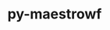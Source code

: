 ---
title: "py-maestrowf"
layout: cache
categories: [package, develop]
meta: {"versions": ["1.1.7dev0", "1.1.8"], "compilers": ["gcc@=7.5.0"], "oss": ["ubuntu18.04"], "platforms": ["linux"], "targets": ["x86_64", "x86_64_v3"], "stacks": ["radiuss", "root"], "num_specs": 101, "num_specs_by_stack": {"root": 101, "radiuss": 101}}
spec_details: [{"hash": "6h7g2zfzfdrwrhvvhyjtff7vv2aosjvt", "compiler": "gcc@=7.5.0", "versions": ["1.1.7dev0"], "os": "ubuntu18.04", "platform": "linux", "target": "x86_64", "variants": [], "stacks": ["root", "radiuss"], "size": "-", "tarball": "https://binaries.spack.io/develop/build_cache/linux-ubuntu18.04-x86_64/gcc-7.5.0/py-maestrowf-1.1.7dev0/linux-ubuntu18.04-x86_64-gcc-7.5.0-py-maestrowf-1.1.7dev0-6h7g2zfzfdrwrhvvhyjtff7vv2aosjvt.spack"}, {"hash": "capixd24ni2lcvjnve5slt2udagc2vso", "compiler": "gcc@=7.5.0", "versions": ["1.1.7dev0"], "os": "ubuntu18.04", "platform": "linux", "target": "x86_64", "variants": [], "stacks": ["root", "radiuss"], "size": "-", "tarball": "https://binaries.spack.io/develop/build_cache/linux-ubuntu18.04-x86_64/gcc-7.5.0/py-maestrowf-1.1.7dev0/linux-ubuntu18.04-x86_64-gcc-7.5.0-py-maestrowf-1.1.7dev0-capixd24ni2lcvjnve5slt2udagc2vso.spack"}, {"hash": "b54kv6xantba6n6v56i2gwiwejgsgcyq", "compiler": "gcc@=7.5.0", "versions": ["1.1.7dev0"], "os": "ubuntu18.04", "platform": "linux", "target": "x86_64", "variants": [], "stacks": ["root", "radiuss"], "size": "-", "tarball": "https://binaries.spack.io/develop/build_cache/linux-ubuntu18.04-x86_64/gcc-7.5.0/py-maestrowf-1.1.7dev0/linux-ubuntu18.04-x86_64-gcc-7.5.0-py-maestrowf-1.1.7dev0-b54kv6xantba6n6v56i2gwiwejgsgcyq.spack"}, {"hash": "acadouiipmju7ylqrgtjkc7st223h462", "compiler": "gcc@=7.5.0", "versions": ["1.1.7dev0"], "os": "ubuntu18.04", "platform": "linux", "target": "x86_64", "variants": [], "stacks": ["root", "radiuss"], "size": "-", "tarball": "https://binaries.spack.io/develop/build_cache/linux-ubuntu18.04-x86_64/gcc-7.5.0/py-maestrowf-1.1.7dev0/linux-ubuntu18.04-x86_64-gcc-7.5.0-py-maestrowf-1.1.7dev0-acadouiipmju7ylqrgtjkc7st223h462.spack"}, {"hash": "3twhrey2h4kslaudmlyndktui4k2cdpx", "compiler": "gcc@=7.5.0", "versions": ["1.1.7dev0"], "os": "ubuntu18.04", "platform": "linux", "target": "x86_64", "variants": [], "stacks": ["root", "radiuss"], "size": "-", "tarball": "https://binaries.spack.io/develop/build_cache/linux-ubuntu18.04-x86_64/gcc-7.5.0/py-maestrowf-1.1.7dev0/linux-ubuntu18.04-x86_64-gcc-7.5.0-py-maestrowf-1.1.7dev0-3twhrey2h4kslaudmlyndktui4k2cdpx.spack"}, {"hash": "47hh3pkgqagyskf43x5bn72p45rgvhu6", "compiler": "gcc@=7.5.0", "versions": ["1.1.7dev0"], "os": "ubuntu18.04", "platform": "linux", "target": "x86_64", "variants": [], "stacks": ["root", "radiuss"], "size": "-", "tarball": "https://binaries.spack.io/develop/build_cache/linux-ubuntu18.04-x86_64/gcc-7.5.0/py-maestrowf-1.1.7dev0/linux-ubuntu18.04-x86_64-gcc-7.5.0-py-maestrowf-1.1.7dev0-47hh3pkgqagyskf43x5bn72p45rgvhu6.spack"}, {"hash": "sswn2tdi7glnkpxy6qfv3wuogbrys2ub", "compiler": "gcc@=7.5.0", "versions": ["1.1.7dev0"], "os": "ubuntu18.04", "platform": "linux", "target": "x86_64", "variants": [], "stacks": ["root", "radiuss"], "size": "-", "tarball": "https://binaries.spack.io/develop/build_cache/linux-ubuntu18.04-x86_64/gcc-7.5.0/py-maestrowf-1.1.7dev0/linux-ubuntu18.04-x86_64-gcc-7.5.0-py-maestrowf-1.1.7dev0-sswn2tdi7glnkpxy6qfv3wuogbrys2ub.spack"}, {"hash": "2nasxor37c6edmbygbiit7f65bsb6zyd", "compiler": "gcc@=7.5.0", "versions": ["1.1.7dev0"], "os": "ubuntu18.04", "platform": "linux", "target": "x86_64", "variants": [], "stacks": ["root", "radiuss"], "size": "-", "tarball": "https://binaries.spack.io/develop/build_cache/linux-ubuntu18.04-x86_64/gcc-7.5.0/py-maestrowf-1.1.7dev0/linux-ubuntu18.04-x86_64-gcc-7.5.0-py-maestrowf-1.1.7dev0-2nasxor37c6edmbygbiit7f65bsb6zyd.spack"}, {"hash": "2zgvcscga62vhouri7bqjfbj5ox5cd3g", "compiler": "gcc@=7.5.0", "versions": ["1.1.8"], "os": "ubuntu18.04", "platform": "linux", "target": "x86_64", "variants": [], "stacks": ["root", "radiuss"], "size": "-", "tarball": "https://binaries.spack.io/develop/build_cache/linux-ubuntu18.04-x86_64/gcc-7.5.0/py-maestrowf-1.1.8/linux-ubuntu18.04-x86_64-gcc-7.5.0-py-maestrowf-1.1.8-2zgvcscga62vhouri7bqjfbj5ox5cd3g.spack"}, {"hash": "5dptktv553e5nyc7y4h2u2263isahjkq", "compiler": "gcc@=7.5.0", "versions": ["1.1.7dev0"], "os": "ubuntu18.04", "platform": "linux", "target": "x86_64", "variants": [], "stacks": ["root", "radiuss"], "size": "-", "tarball": "https://binaries.spack.io/develop/build_cache/linux-ubuntu18.04-x86_64/gcc-7.5.0/py-maestrowf-1.1.7dev0/linux-ubuntu18.04-x86_64-gcc-7.5.0-py-maestrowf-1.1.7dev0-5dptktv553e5nyc7y4h2u2263isahjkq.spack"}, {"hash": "bb4db3lkmfoqbxornrbdyaliovnk7qpo", "compiler": "gcc@=7.5.0", "versions": ["1.1.7dev0"], "os": "ubuntu18.04", "platform": "linux", "target": "x86_64", "variants": [], "stacks": ["root", "radiuss"], "size": "-", "tarball": "https://binaries.spack.io/develop/build_cache/linux-ubuntu18.04-x86_64/gcc-7.5.0/py-maestrowf-1.1.7dev0/linux-ubuntu18.04-x86_64-gcc-7.5.0-py-maestrowf-1.1.7dev0-bb4db3lkmfoqbxornrbdyaliovnk7qpo.spack"}, {"hash": "5wpq5a7xca4bmcgyzi4inma4ifr5q6do", "compiler": "gcc@=7.5.0", "versions": ["1.1.7dev0"], "os": "ubuntu18.04", "platform": "linux", "target": "x86_64", "variants": [], "stacks": ["root", "radiuss"], "size": "-", "tarball": "https://binaries.spack.io/develop/build_cache/linux-ubuntu18.04-x86_64/gcc-7.5.0/py-maestrowf-1.1.7dev0/linux-ubuntu18.04-x86_64-gcc-7.5.0-py-maestrowf-1.1.7dev0-5wpq5a7xca4bmcgyzi4inma4ifr5q6do.spack"}, {"hash": "36kmv4z5hxsffrk4uzkssqdb6clzkiin", "compiler": "gcc@=7.5.0", "versions": ["1.1.7dev0"], "os": "ubuntu18.04", "platform": "linux", "target": "x86_64", "variants": [], "stacks": ["root", "radiuss"], "size": "-", "tarball": "https://binaries.spack.io/develop/build_cache/linux-ubuntu18.04-x86_64/gcc-7.5.0/py-maestrowf-1.1.7dev0/linux-ubuntu18.04-x86_64-gcc-7.5.0-py-maestrowf-1.1.7dev0-36kmv4z5hxsffrk4uzkssqdb6clzkiin.spack"}, {"hash": "dujad7cwwk4ac4znquadqyrinndhachp", "compiler": "gcc@=7.5.0", "versions": ["1.1.7dev0"], "os": "ubuntu18.04", "platform": "linux", "target": "x86_64", "variants": [], "stacks": ["root", "radiuss"], "size": "-", "tarball": "https://binaries.spack.io/develop/build_cache/linux-ubuntu18.04-x86_64/gcc-7.5.0/py-maestrowf-1.1.7dev0/linux-ubuntu18.04-x86_64-gcc-7.5.0-py-maestrowf-1.1.7dev0-dujad7cwwk4ac4znquadqyrinndhachp.spack"}, {"hash": "t3xnuenv5ym2nv2wmqwo7r7lcsmsqdpr", "compiler": "gcc@=7.5.0", "versions": ["1.1.7dev0"], "os": "ubuntu18.04", "platform": "linux", "target": "x86_64", "variants": [], "stacks": ["root", "radiuss"], "size": "-", "tarball": "https://binaries.spack.io/develop/build_cache/linux-ubuntu18.04-x86_64/gcc-7.5.0/py-maestrowf-1.1.7dev0/linux-ubuntu18.04-x86_64-gcc-7.5.0-py-maestrowf-1.1.7dev0-t3xnuenv5ym2nv2wmqwo7r7lcsmsqdpr.spack"}, {"hash": "wta4zpznycwluvw636xyqbnaulsw3mbn", "compiler": "gcc@=7.5.0", "versions": ["1.1.7dev0"], "os": "ubuntu18.04", "platform": "linux", "target": "x86_64", "variants": [], "stacks": ["root", "radiuss"], "size": "-", "tarball": "https://binaries.spack.io/develop/build_cache/linux-ubuntu18.04-x86_64/gcc-7.5.0/py-maestrowf-1.1.7dev0/linux-ubuntu18.04-x86_64-gcc-7.5.0-py-maestrowf-1.1.7dev0-wta4zpznycwluvw636xyqbnaulsw3mbn.spack"}, {"hash": "ftcratlvf6ilnrlydkkyvd54bs3tc4n3", "compiler": "gcc@=7.5.0", "versions": ["1.1.7dev0"], "os": "ubuntu18.04", "platform": "linux", "target": "x86_64", "variants": [], "stacks": ["root", "radiuss"], "size": "-", "tarball": "https://binaries.spack.io/develop/build_cache/linux-ubuntu18.04-x86_64/gcc-7.5.0/py-maestrowf-1.1.7dev0/linux-ubuntu18.04-x86_64-gcc-7.5.0-py-maestrowf-1.1.7dev0-ftcratlvf6ilnrlydkkyvd54bs3tc4n3.spack"}, {"hash": "d6nouzacj4zpfieun2mk76qogn3phffy", "compiler": "gcc@=7.5.0", "versions": ["1.1.7dev0"], "os": "ubuntu18.04", "platform": "linux", "target": "x86_64", "variants": [], "stacks": ["root", "radiuss"], "size": "-", "tarball": "https://binaries.spack.io/develop/build_cache/linux-ubuntu18.04-x86_64/gcc-7.5.0/py-maestrowf-1.1.7dev0/linux-ubuntu18.04-x86_64-gcc-7.5.0-py-maestrowf-1.1.7dev0-d6nouzacj4zpfieun2mk76qogn3phffy.spack"}, {"hash": "hlhtm46xkrlvn7gcfo4ke6h24smwwusk", "compiler": "gcc@=7.5.0", "versions": ["1.1.7dev0"], "os": "ubuntu18.04", "platform": "linux", "target": "x86_64", "variants": [], "stacks": ["root", "radiuss"], "size": "-", "tarball": "https://binaries.spack.io/develop/build_cache/linux-ubuntu18.04-x86_64/gcc-7.5.0/py-maestrowf-1.1.7dev0/linux-ubuntu18.04-x86_64-gcc-7.5.0-py-maestrowf-1.1.7dev0-hlhtm46xkrlvn7gcfo4ke6h24smwwusk.spack"}, {"hash": "2ijreu2pig767qdddegdfj3iko7mjsuj", "compiler": "gcc@=7.5.0", "versions": ["1.1.8"], "os": "ubuntu18.04", "platform": "linux", "target": "x86_64", "variants": [], "stacks": ["root", "radiuss"], "size": "-", "tarball": "https://binaries.spack.io/develop/build_cache/linux-ubuntu18.04-x86_64/gcc-7.5.0/py-maestrowf-1.1.8/linux-ubuntu18.04-x86_64-gcc-7.5.0-py-maestrowf-1.1.8-2ijreu2pig767qdddegdfj3iko7mjsuj.spack"}, {"hash": "ehnaub5edrirszqdln4nxurphfextwnt", "compiler": "gcc@=7.5.0", "versions": ["1.1.7dev0"], "os": "ubuntu18.04", "platform": "linux", "target": "x86_64", "variants": [], "stacks": ["root", "radiuss"], "size": "-", "tarball": "https://binaries.spack.io/develop/build_cache/linux-ubuntu18.04-x86_64/gcc-7.5.0/py-maestrowf-1.1.7dev0/linux-ubuntu18.04-x86_64-gcc-7.5.0-py-maestrowf-1.1.7dev0-ehnaub5edrirszqdln4nxurphfextwnt.spack"}, {"hash": "t4mz6ndctyliukoj4vmxnskrzgoyvj7i", "compiler": "gcc@=7.5.0", "versions": ["1.1.7dev0"], "os": "ubuntu18.04", "platform": "linux", "target": "x86_64", "variants": ["build_system=python_pip"], "stacks": ["root", "radiuss"], "size": "-", "tarball": "https://binaries.spack.io/develop/build_cache/linux-ubuntu18.04-x86_64/gcc-7.5.0/py-maestrowf-1.1.7dev0/linux-ubuntu18.04-x86_64-gcc-7.5.0-py-maestrowf-1.1.7dev0-t4mz6ndctyliukoj4vmxnskrzgoyvj7i.spack"}, {"hash": "2tvhi3cwrfmizujef5anesgp754aosum", "compiler": "gcc@=7.5.0", "versions": ["1.1.8"], "os": "ubuntu18.04", "platform": "linux", "target": "x86_64", "variants": [], "stacks": ["root", "radiuss"], "size": "-", "tarball": "https://binaries.spack.io/develop/build_cache/linux-ubuntu18.04-x86_64/gcc-7.5.0/py-maestrowf-1.1.8/linux-ubuntu18.04-x86_64-gcc-7.5.0-py-maestrowf-1.1.8-2tvhi3cwrfmizujef5anesgp754aosum.spack"}, {"hash": "fgwyo7ki2cqs2koqx5ylfcwaokyv7r3e", "compiler": "gcc@=7.5.0", "versions": ["1.1.7dev0"], "os": "ubuntu18.04", "platform": "linux", "target": "x86_64", "variants": [], "stacks": ["root", "radiuss"], "size": "-", "tarball": "https://binaries.spack.io/develop/build_cache/linux-ubuntu18.04-x86_64/gcc-7.5.0/py-maestrowf-1.1.7dev0/linux-ubuntu18.04-x86_64-gcc-7.5.0-py-maestrowf-1.1.7dev0-fgwyo7ki2cqs2koqx5ylfcwaokyv7r3e.spack"}, {"hash": "ld62iklzq7xeylx2fmwostig6rjep2jg", "compiler": "gcc@=7.5.0", "versions": ["1.1.7dev0"], "os": "ubuntu18.04", "platform": "linux", "target": "x86_64", "variants": [], "stacks": ["root", "radiuss"], "size": "-", "tarball": "https://binaries.spack.io/develop/build_cache/linux-ubuntu18.04-x86_64/gcc-7.5.0/py-maestrowf-1.1.7dev0/linux-ubuntu18.04-x86_64-gcc-7.5.0-py-maestrowf-1.1.7dev0-ld62iklzq7xeylx2fmwostig6rjep2jg.spack"}, {"hash": "2xtho7miad4aljk5v46nj6ea43n4ewss", "compiler": "gcc@=7.5.0", "versions": ["1.1.8"], "os": "ubuntu18.04", "platform": "linux", "target": "x86_64", "variants": [], "stacks": ["root", "radiuss"], "size": "-", "tarball": "https://binaries.spack.io/develop/build_cache/linux-ubuntu18.04-x86_64/gcc-7.5.0/py-maestrowf-1.1.8/linux-ubuntu18.04-x86_64-gcc-7.5.0-py-maestrowf-1.1.8-2xtho7miad4aljk5v46nj6ea43n4ewss.spack"}, {"hash": "gzsxct2nhy77jrl7yrrm3hywwyd42a36", "compiler": "gcc@=7.5.0", "versions": ["1.1.7dev0"], "os": "ubuntu18.04", "platform": "linux", "target": "x86_64", "variants": ["build_system=python_pip"], "stacks": ["root", "radiuss"], "size": "-", "tarball": "https://binaries.spack.io/develop/build_cache/linux-ubuntu18.04-x86_64/gcc-7.5.0/py-maestrowf-1.1.7dev0/linux-ubuntu18.04-x86_64-gcc-7.5.0-py-maestrowf-1.1.7dev0-gzsxct2nhy77jrl7yrrm3hywwyd42a36.spack"}, {"hash": "pnczscshzhdbz5herx6gkdmofbuq3dlc", "compiler": "gcc@=7.5.0", "versions": ["1.1.7dev0"], "os": "ubuntu18.04", "platform": "linux", "target": "x86_64", "variants": [], "stacks": ["root", "radiuss"], "size": "-", "tarball": "https://binaries.spack.io/develop/build_cache/linux-ubuntu18.04-x86_64/gcc-7.5.0/py-maestrowf-1.1.7dev0/linux-ubuntu18.04-x86_64-gcc-7.5.0-py-maestrowf-1.1.7dev0-pnczscshzhdbz5herx6gkdmofbuq3dlc.spack"}, {"hash": "agyirnayyny7nqdepbteb2lcmhxqlaoa", "compiler": "gcc@=7.5.0", "versions": ["1.1.8"], "os": "ubuntu18.04", "platform": "linux", "target": "x86_64", "variants": [], "stacks": ["root", "radiuss"], "size": "-", "tarball": "https://binaries.spack.io/develop/build_cache/linux-ubuntu18.04-x86_64/gcc-7.5.0/py-maestrowf-1.1.8/linux-ubuntu18.04-x86_64-gcc-7.5.0-py-maestrowf-1.1.8-agyirnayyny7nqdepbteb2lcmhxqlaoa.spack"}, {"hash": "7tx76avdt5lhxmnvdy2ful3niil4r4uv", "compiler": "gcc@=7.5.0", "versions": ["1.1.8"], "os": "ubuntu18.04", "platform": "linux", "target": "x86_64", "variants": ["build_system=python_pip"], "stacks": ["root", "radiuss"], "size": "-", "tarball": "https://binaries.spack.io/develop/build_cache/linux-ubuntu18.04-x86_64/gcc-7.5.0/py-maestrowf-1.1.8/linux-ubuntu18.04-x86_64-gcc-7.5.0-py-maestrowf-1.1.8-7tx76avdt5lhxmnvdy2ful3niil4r4uv.spack"}, {"hash": "wjfngikmmaljfd2yw37kscs3qettk3pe", "compiler": "gcc@=7.5.0", "versions": ["1.1.7dev0"], "os": "ubuntu18.04", "platform": "linux", "target": "x86_64", "variants": [], "stacks": ["root", "radiuss"], "size": "-", "tarball": "https://binaries.spack.io/develop/build_cache/linux-ubuntu18.04-x86_64/gcc-7.5.0/py-maestrowf-1.1.7dev0/linux-ubuntu18.04-x86_64-gcc-7.5.0-py-maestrowf-1.1.7dev0-wjfngikmmaljfd2yw37kscs3qettk3pe.spack"}, {"hash": "i6vjjbc2bicr52q6kh2rdzolqvvqbfvm", "compiler": "gcc@=7.5.0", "versions": ["1.1.7dev0"], "os": "ubuntu18.04", "platform": "linux", "target": "x86_64", "variants": [], "stacks": ["root", "radiuss"], "size": "-", "tarball": "https://binaries.spack.io/develop/build_cache/linux-ubuntu18.04-x86_64/gcc-7.5.0/py-maestrowf-1.1.7dev0/linux-ubuntu18.04-x86_64-gcc-7.5.0-py-maestrowf-1.1.7dev0-i6vjjbc2bicr52q6kh2rdzolqvvqbfvm.spack"}, {"hash": "p4wvxqtos4js2ffx6tc6w4gyjel23cxn", "compiler": "gcc@=7.5.0", "versions": ["1.1.7dev0"], "os": "ubuntu18.04", "platform": "linux", "target": "x86_64", "variants": [], "stacks": ["root", "radiuss"], "size": "-", "tarball": "https://binaries.spack.io/develop/build_cache/linux-ubuntu18.04-x86_64/gcc-7.5.0/py-maestrowf-1.1.7dev0/linux-ubuntu18.04-x86_64-gcc-7.5.0-py-maestrowf-1.1.7dev0-p4wvxqtos4js2ffx6tc6w4gyjel23cxn.spack"}, {"hash": "k4na3ds4okqswj6fba2n5mpe7jmbyxwk", "compiler": "gcc@=7.5.0", "versions": ["1.1.7dev0"], "os": "ubuntu18.04", "platform": "linux", "target": "x86_64", "variants": [], "stacks": ["root", "radiuss"], "size": "-", "tarball": "https://binaries.spack.io/develop/build_cache/linux-ubuntu18.04-x86_64/gcc-7.5.0/py-maestrowf-1.1.7dev0/linux-ubuntu18.04-x86_64-gcc-7.5.0-py-maestrowf-1.1.7dev0-k4na3ds4okqswj6fba2n5mpe7jmbyxwk.spack"}, {"hash": "oo5tuewwuha44guuf4c57hzzjypbvorl", "compiler": "gcc@=7.5.0", "versions": ["1.1.7dev0"], "os": "ubuntu18.04", "platform": "linux", "target": "x86_64", "variants": [], "stacks": ["root", "radiuss"], "size": "-", "tarball": "https://binaries.spack.io/develop/build_cache/linux-ubuntu18.04-x86_64/gcc-7.5.0/py-maestrowf-1.1.7dev0/linux-ubuntu18.04-x86_64-gcc-7.5.0-py-maestrowf-1.1.7dev0-oo5tuewwuha44guuf4c57hzzjypbvorl.spack"}, {"hash": "kvmuqgfdo5zy74z2g7bjyavzjnizyjl2", "compiler": "gcc@=7.5.0", "versions": ["1.1.7dev0"], "os": "ubuntu18.04", "platform": "linux", "target": "x86_64", "variants": ["build_system=python_pip"], "stacks": ["root", "radiuss"], "size": "-", "tarball": "https://binaries.spack.io/develop/build_cache/linux-ubuntu18.04-x86_64/gcc-7.5.0/py-maestrowf-1.1.7dev0/linux-ubuntu18.04-x86_64-gcc-7.5.0-py-maestrowf-1.1.7dev0-kvmuqgfdo5zy74z2g7bjyavzjnizyjl2.spack"}, {"hash": "yatwozlqqhflclwc2c6rukncllvqa57e", "compiler": "gcc@=7.5.0", "versions": ["1.1.7dev0"], "os": "ubuntu18.04", "platform": "linux", "target": "x86_64", "variants": [], "stacks": ["root", "radiuss"], "size": "-", "tarball": "https://binaries.spack.io/develop/build_cache/linux-ubuntu18.04-x86_64/gcc-7.5.0/py-maestrowf-1.1.7dev0/linux-ubuntu18.04-x86_64-gcc-7.5.0-py-maestrowf-1.1.7dev0-yatwozlqqhflclwc2c6rukncllvqa57e.spack"}, {"hash": "jdxqrv6rxsewidfvnpfmpq5ekar76bfj", "compiler": "gcc@=7.5.0", "versions": ["1.1.7dev0"], "os": "ubuntu18.04", "platform": "linux", "target": "x86_64", "variants": ["build_system=python_pip"], "stacks": ["root", "radiuss"], "size": "-", "tarball": "https://binaries.spack.io/develop/build_cache/linux-ubuntu18.04-x86_64/gcc-7.5.0/py-maestrowf-1.1.7dev0/linux-ubuntu18.04-x86_64-gcc-7.5.0-py-maestrowf-1.1.7dev0-jdxqrv6rxsewidfvnpfmpq5ekar76bfj.spack"}, {"hash": "3qcrmrc6m3tzmf6nr5gg4zfeoe3ifqwr", "compiler": "gcc@=7.5.0", "versions": ["1.1.8"], "os": "ubuntu18.04", "platform": "linux", "target": "x86_64", "variants": [], "stacks": ["root", "radiuss"], "size": "-", "tarball": "https://binaries.spack.io/develop/build_cache/linux-ubuntu18.04-x86_64/gcc-7.5.0/py-maestrowf-1.1.8/linux-ubuntu18.04-x86_64-gcc-7.5.0-py-maestrowf-1.1.8-3qcrmrc6m3tzmf6nr5gg4zfeoe3ifqwr.spack"}, {"hash": "lx7evvbf6tm6rybsarqgd27ftjlf7s6v", "compiler": "gcc@=7.5.0", "versions": ["1.1.7dev0"], "os": "ubuntu18.04", "platform": "linux", "target": "x86_64", "variants": [], "stacks": ["root", "radiuss"], "size": "-", "tarball": "https://binaries.spack.io/develop/build_cache/linux-ubuntu18.04-x86_64/gcc-7.5.0/py-maestrowf-1.1.7dev0/linux-ubuntu18.04-x86_64-gcc-7.5.0-py-maestrowf-1.1.7dev0-lx7evvbf6tm6rybsarqgd27ftjlf7s6v.spack"}, {"hash": "wvbizpbx6jram72mgf4rjtfa6ifwompy", "compiler": "gcc@=7.5.0", "versions": ["1.1.7dev0"], "os": "ubuntu18.04", "platform": "linux", "target": "x86_64", "variants": [], "stacks": ["root", "radiuss"], "size": "-", "tarball": "https://binaries.spack.io/develop/build_cache/linux-ubuntu18.04-x86_64/gcc-7.5.0/py-maestrowf-1.1.7dev0/linux-ubuntu18.04-x86_64-gcc-7.5.0-py-maestrowf-1.1.7dev0-wvbizpbx6jram72mgf4rjtfa6ifwompy.spack"}, {"hash": "ty65bey7xcbqsoo5nl4ddutx355bgihn", "compiler": "gcc@=7.5.0", "versions": ["1.1.7dev0"], "os": "ubuntu18.04", "platform": "linux", "target": "x86_64", "variants": [], "stacks": ["root", "radiuss"], "size": "-", "tarball": "https://binaries.spack.io/develop/build_cache/linux-ubuntu18.04-x86_64/gcc-7.5.0/py-maestrowf-1.1.7dev0/linux-ubuntu18.04-x86_64-gcc-7.5.0-py-maestrowf-1.1.7dev0-ty65bey7xcbqsoo5nl4ddutx355bgihn.spack"}, {"hash": "ntmcrpiar3tzuhwddku7zztkgpglsfuq", "compiler": "gcc@=7.5.0", "versions": ["1.1.7dev0"], "os": "ubuntu18.04", "platform": "linux", "target": "x86_64", "variants": [], "stacks": ["root", "radiuss"], "size": "-", "tarball": "https://binaries.spack.io/develop/build_cache/linux-ubuntu18.04-x86_64/gcc-7.5.0/py-maestrowf-1.1.7dev0/linux-ubuntu18.04-x86_64-gcc-7.5.0-py-maestrowf-1.1.7dev0-ntmcrpiar3tzuhwddku7zztkgpglsfuq.spack"}, {"hash": "tkpogp4dhkl7nif2dxjigcix3qmuhcfy", "compiler": "gcc@=7.5.0", "versions": ["1.1.7dev0"], "os": "ubuntu18.04", "platform": "linux", "target": "x86_64", "variants": ["build_system=python_pip"], "stacks": ["root", "radiuss"], "size": "-", "tarball": "https://binaries.spack.io/develop/build_cache/linux-ubuntu18.04-x86_64/gcc-7.5.0/py-maestrowf-1.1.7dev0/linux-ubuntu18.04-x86_64-gcc-7.5.0-py-maestrowf-1.1.7dev0-tkpogp4dhkl7nif2dxjigcix3qmuhcfy.spack"}, {"hash": "v7p4aq6yeoxy3tg7a4xdbhnwsa2yd4uo", "compiler": "gcc@=7.5.0", "versions": ["1.1.7dev0"], "os": "ubuntu18.04", "platform": "linux", "target": "x86_64", "variants": [], "stacks": ["root", "radiuss"], "size": "-", "tarball": "https://binaries.spack.io/develop/build_cache/linux-ubuntu18.04-x86_64/gcc-7.5.0/py-maestrowf-1.1.7dev0/linux-ubuntu18.04-x86_64-gcc-7.5.0-py-maestrowf-1.1.7dev0-v7p4aq6yeoxy3tg7a4xdbhnwsa2yd4uo.spack"}, {"hash": "tnqjyakhc4mgckj35h4gfq37qetcrx2l", "compiler": "gcc@=7.5.0", "versions": ["1.1.8"], "os": "ubuntu18.04", "platform": "linux", "target": "x86_64", "variants": [], "stacks": ["root", "radiuss"], "size": "-", "tarball": "https://binaries.spack.io/develop/build_cache/linux-ubuntu18.04-x86_64/gcc-7.5.0/py-maestrowf-1.1.8/linux-ubuntu18.04-x86_64-gcc-7.5.0-py-maestrowf-1.1.8-tnqjyakhc4mgckj35h4gfq37qetcrx2l.spack"}, {"hash": "wqhibkvinj45mnrfntiih4pk7h7zenlb", "compiler": "gcc@=7.5.0", "versions": ["1.1.8"], "os": "ubuntu18.04", "platform": "linux", "target": "x86_64", "variants": [], "stacks": ["root", "radiuss"], "size": "-", "tarball": "https://binaries.spack.io/develop/build_cache/linux-ubuntu18.04-x86_64/gcc-7.5.0/py-maestrowf-1.1.8/linux-ubuntu18.04-x86_64-gcc-7.5.0-py-maestrowf-1.1.8-wqhibkvinj45mnrfntiih4pk7h7zenlb.spack"}, {"hash": "b65kzzjaylhg52tfgpp4go6nrhsfgdf3", "compiler": "gcc@=7.5.0", "versions": ["1.1.8"], "os": "ubuntu18.04", "platform": "linux", "target": "x86_64", "variants": [], "stacks": ["root", "radiuss"], "size": "-", "tarball": "https://binaries.spack.io/develop/build_cache/linux-ubuntu18.04-x86_64/gcc-7.5.0/py-maestrowf-1.1.8/linux-ubuntu18.04-x86_64-gcc-7.5.0-py-maestrowf-1.1.8-b65kzzjaylhg52tfgpp4go6nrhsfgdf3.spack"}, {"hash": "u7iszrwme7aa6ape3ovnqswsroissbzp", "compiler": "gcc@=7.5.0", "versions": ["1.1.7dev0"], "os": "ubuntu18.04", "platform": "linux", "target": "x86_64", "variants": ["build_system=python_pip"], "stacks": ["root", "radiuss"], "size": "-", "tarball": "https://binaries.spack.io/develop/build_cache/linux-ubuntu18.04-x86_64/gcc-7.5.0/py-maestrowf-1.1.7dev0/linux-ubuntu18.04-x86_64-gcc-7.5.0-py-maestrowf-1.1.7dev0-u7iszrwme7aa6ape3ovnqswsroissbzp.spack"}, {"hash": "ah4gesry3qqspplm76yyq2puzkxuer6e", "compiler": "gcc@=7.5.0", "versions": ["1.1.8"], "os": "ubuntu18.04", "platform": "linux", "target": "x86_64", "variants": [], "stacks": ["root", "radiuss"], "size": "-", "tarball": "https://binaries.spack.io/develop/build_cache/linux-ubuntu18.04-x86_64/gcc-7.5.0/py-maestrowf-1.1.8/linux-ubuntu18.04-x86_64-gcc-7.5.0-py-maestrowf-1.1.8-ah4gesry3qqspplm76yyq2puzkxuer6e.spack"}, {"hash": "bymvlcb76oxrpfysp4adxcq2dvv7acen", "compiler": "gcc@=7.5.0", "versions": ["1.1.8"], "os": "ubuntu18.04", "platform": "linux", "target": "x86_64", "variants": [], "stacks": ["root", "radiuss"], "size": "-", "tarball": "https://binaries.spack.io/develop/build_cache/linux-ubuntu18.04-x86_64/gcc-7.5.0/py-maestrowf-1.1.8/linux-ubuntu18.04-x86_64-gcc-7.5.0-py-maestrowf-1.1.8-bymvlcb76oxrpfysp4adxcq2dvv7acen.spack"}, {"hash": "w42mrrkckv44rl5w3jtm27vpjxebpxa3", "compiler": "gcc@=7.5.0", "versions": ["1.1.8"], "os": "ubuntu18.04", "platform": "linux", "target": "x86_64", "variants": [], "stacks": ["root", "radiuss"], "size": "-", "tarball": "https://binaries.spack.io/develop/build_cache/linux-ubuntu18.04-x86_64/gcc-7.5.0/py-maestrowf-1.1.8/linux-ubuntu18.04-x86_64-gcc-7.5.0-py-maestrowf-1.1.8-w42mrrkckv44rl5w3jtm27vpjxebpxa3.spack"}, {"hash": "bxrziyxr6ezukiyrg2bfs3ooiiki5x7y", "compiler": "gcc@=7.5.0", "versions": ["1.1.8"], "os": "ubuntu18.04", "platform": "linux", "target": "x86_64", "variants": [], "stacks": ["root", "radiuss"], "size": "-", "tarball": "https://binaries.spack.io/develop/build_cache/linux-ubuntu18.04-x86_64/gcc-7.5.0/py-maestrowf-1.1.8/linux-ubuntu18.04-x86_64-gcc-7.5.0-py-maestrowf-1.1.8-bxrziyxr6ezukiyrg2bfs3ooiiki5x7y.spack"}, {"hash": "zd53lqapdyjxp4y7zel6nqvq54i4c5tv", "compiler": "gcc@=7.5.0", "versions": ["1.1.8"], "os": "ubuntu18.04", "platform": "linux", "target": "x86_64", "variants": [], "stacks": ["root", "radiuss"], "size": "-", "tarball": "https://binaries.spack.io/develop/build_cache/linux-ubuntu18.04-x86_64/gcc-7.5.0/py-maestrowf-1.1.8/linux-ubuntu18.04-x86_64-gcc-7.5.0-py-maestrowf-1.1.8-zd53lqapdyjxp4y7zel6nqvq54i4c5tv.spack"}, {"hash": "a2tii46gvd77ghuzjamxf25xwzmvlpad", "compiler": "gcc@=7.5.0", "versions": ["1.1.8"], "os": "ubuntu18.04", "platform": "linux", "target": "x86_64", "variants": [], "stacks": ["root", "radiuss"], "size": "-", "tarball": "https://binaries.spack.io/develop/build_cache/linux-ubuntu18.04-x86_64/gcc-7.5.0/py-maestrowf-1.1.8/linux-ubuntu18.04-x86_64-gcc-7.5.0-py-maestrowf-1.1.8-a2tii46gvd77ghuzjamxf25xwzmvlpad.spack"}, {"hash": "d4dvfdqzs5hpsjm7bax6mnl4wmztx6lr", "compiler": "gcc@=7.5.0", "versions": ["1.1.8"], "os": "ubuntu18.04", "platform": "linux", "target": "x86_64", "variants": [], "stacks": ["root", "radiuss"], "size": "-", "tarball": "https://binaries.spack.io/develop/build_cache/linux-ubuntu18.04-x86_64/gcc-7.5.0/py-maestrowf-1.1.8/linux-ubuntu18.04-x86_64-gcc-7.5.0-py-maestrowf-1.1.8-d4dvfdqzs5hpsjm7bax6mnl4wmztx6lr.spack"}, {"hash": "qnqky4agoq6txpuoyfc37ncb6dekqt2f", "compiler": "gcc@=7.5.0", "versions": ["1.1.8"], "os": "ubuntu18.04", "platform": "linux", "target": "x86_64", "variants": [], "stacks": ["root", "radiuss"], "size": "-", "tarball": "https://binaries.spack.io/develop/build_cache/linux-ubuntu18.04-x86_64/gcc-7.5.0/py-maestrowf-1.1.8/linux-ubuntu18.04-x86_64-gcc-7.5.0-py-maestrowf-1.1.8-qnqky4agoq6txpuoyfc37ncb6dekqt2f.spack"}, {"hash": "ynotkwtwqifnuuvgc4n22g6wbzvvvmxa", "compiler": "gcc@=7.5.0", "versions": ["1.1.8"], "os": "ubuntu18.04", "platform": "linux", "target": "x86_64", "variants": [], "stacks": ["root", "radiuss"], "size": "-", "tarball": "https://binaries.spack.io/develop/build_cache/linux-ubuntu18.04-x86_64/gcc-7.5.0/py-maestrowf-1.1.8/linux-ubuntu18.04-x86_64-gcc-7.5.0-py-maestrowf-1.1.8-ynotkwtwqifnuuvgc4n22g6wbzvvvmxa.spack"}, {"hash": "nid2azztx6jvcshzxpcrkpruop23mour", "compiler": "gcc@=7.5.0", "versions": ["1.1.8"], "os": "ubuntu18.04", "platform": "linux", "target": "x86_64", "variants": [], "stacks": ["root", "radiuss"], "size": "-", "tarball": "https://binaries.spack.io/develop/build_cache/linux-ubuntu18.04-x86_64/gcc-7.5.0/py-maestrowf-1.1.8/linux-ubuntu18.04-x86_64-gcc-7.5.0-py-maestrowf-1.1.8-nid2azztx6jvcshzxpcrkpruop23mour.spack"}, {"hash": "bsfpupslp4bblsfuxp7oufh4nqe7hfln", "compiler": "gcc@=7.5.0", "versions": ["1.1.8"], "os": "ubuntu18.04", "platform": "linux", "target": "x86_64", "variants": [], "stacks": ["root", "radiuss"], "size": "-", "tarball": "https://binaries.spack.io/develop/build_cache/linux-ubuntu18.04-x86_64/gcc-7.5.0/py-maestrowf-1.1.8/linux-ubuntu18.04-x86_64-gcc-7.5.0-py-maestrowf-1.1.8-bsfpupslp4bblsfuxp7oufh4nqe7hfln.spack"}, {"hash": "n7m5hgki6rkulw7hmudjy5idakegyvmv", "compiler": "gcc@=7.5.0", "versions": ["1.1.8"], "os": "ubuntu18.04", "platform": "linux", "target": "x86_64", "variants": ["build_system=python_pip"], "stacks": ["root", "radiuss"], "size": "-", "tarball": "https://binaries.spack.io/develop/build_cache/linux-ubuntu18.04-x86_64/gcc-7.5.0/py-maestrowf-1.1.8/linux-ubuntu18.04-x86_64-gcc-7.5.0-py-maestrowf-1.1.8-n7m5hgki6rkulw7hmudjy5idakegyvmv.spack"}, {"hash": "6lydfjklf22v64fsyofvmwhpi6g5wi5e", "compiler": "gcc@=7.5.0", "versions": ["1.1.8"], "os": "ubuntu18.04", "platform": "linux", "target": "x86_64", "variants": [], "stacks": ["root", "radiuss"], "size": "-", "tarball": "https://binaries.spack.io/develop/build_cache/linux-ubuntu18.04-x86_64/gcc-7.5.0/py-maestrowf-1.1.8/linux-ubuntu18.04-x86_64-gcc-7.5.0-py-maestrowf-1.1.8-6lydfjklf22v64fsyofvmwhpi6g5wi5e.spack"}, {"hash": "7djvgdope7atmnlqnxb2obva6u556y4r", "compiler": "gcc@=7.5.0", "versions": ["1.1.8"], "os": "ubuntu18.04", "platform": "linux", "target": "x86_64", "variants": [], "stacks": ["root", "radiuss"], "size": "-", "tarball": "https://binaries.spack.io/develop/build_cache/linux-ubuntu18.04-x86_64/gcc-7.5.0/py-maestrowf-1.1.8/linux-ubuntu18.04-x86_64-gcc-7.5.0-py-maestrowf-1.1.8-7djvgdope7atmnlqnxb2obva6u556y4r.spack"}, {"hash": "gvgch5gos6c73pd3gtuqbenw2diaczq7", "compiler": "gcc@=7.5.0", "versions": ["1.1.8"], "os": "ubuntu18.04", "platform": "linux", "target": "x86_64", "variants": [], "stacks": ["root", "radiuss"], "size": "-", "tarball": "https://binaries.spack.io/develop/build_cache/linux-ubuntu18.04-x86_64/gcc-7.5.0/py-maestrowf-1.1.8/linux-ubuntu18.04-x86_64-gcc-7.5.0-py-maestrowf-1.1.8-gvgch5gos6c73pd3gtuqbenw2diaczq7.spack"}, {"hash": "ph6jcu54gcxktsrrpidede7bdblpsvak", "compiler": "gcc@=7.5.0", "versions": ["1.1.8"], "os": "ubuntu18.04", "platform": "linux", "target": "x86_64", "variants": [], "stacks": ["root", "radiuss"], "size": "-", "tarball": "https://binaries.spack.io/develop/build_cache/linux-ubuntu18.04-x86_64/gcc-7.5.0/py-maestrowf-1.1.8/linux-ubuntu18.04-x86_64-gcc-7.5.0-py-maestrowf-1.1.8-ph6jcu54gcxktsrrpidede7bdblpsvak.spack"}, {"hash": "rwo5qv6si75k5s7ha47afvgk4hii3rmb", "compiler": "gcc@=7.5.0", "versions": ["1.1.8"], "os": "ubuntu18.04", "platform": "linux", "target": "x86_64", "variants": [], "stacks": ["root", "radiuss"], "size": "-", "tarball": "https://binaries.spack.io/develop/build_cache/linux-ubuntu18.04-x86_64/gcc-7.5.0/py-maestrowf-1.1.8/linux-ubuntu18.04-x86_64-gcc-7.5.0-py-maestrowf-1.1.8-rwo5qv6si75k5s7ha47afvgk4hii3rmb.spack"}, {"hash": "i3mk6hlxqycboivajje4rh55mmmpqzgh", "compiler": "gcc@=7.5.0", "versions": ["1.1.8"], "os": "ubuntu18.04", "platform": "linux", "target": "x86_64", "variants": [], "stacks": ["root", "radiuss"], "size": "-", "tarball": "https://binaries.spack.io/develop/build_cache/linux-ubuntu18.04-x86_64/gcc-7.5.0/py-maestrowf-1.1.8/linux-ubuntu18.04-x86_64-gcc-7.5.0-py-maestrowf-1.1.8-i3mk6hlxqycboivajje4rh55mmmpqzgh.spack"}, {"hash": "ejg2ezd2o2mxwm3kfbv6a4xmvl6hkg3u", "compiler": "gcc@=7.5.0", "versions": ["1.1.8"], "os": "ubuntu18.04", "platform": "linux", "target": "x86_64", "variants": [], "stacks": ["root", "radiuss"], "size": "-", "tarball": "https://binaries.spack.io/develop/build_cache/linux-ubuntu18.04-x86_64/gcc-7.5.0/py-maestrowf-1.1.8/linux-ubuntu18.04-x86_64-gcc-7.5.0-py-maestrowf-1.1.8-ejg2ezd2o2mxwm3kfbv6a4xmvl6hkg3u.spack"}, {"hash": "pwbylpskfl5nmw5dz47362aytz33muy4", "compiler": "gcc@=7.5.0", "versions": ["1.1.8"], "os": "ubuntu18.04", "platform": "linux", "target": "x86_64", "variants": [], "stacks": ["root", "radiuss"], "size": "-", "tarball": "https://binaries.spack.io/develop/build_cache/linux-ubuntu18.04-x86_64/gcc-7.5.0/py-maestrowf-1.1.8/linux-ubuntu18.04-x86_64-gcc-7.5.0-py-maestrowf-1.1.8-pwbylpskfl5nmw5dz47362aytz33muy4.spack"}, {"hash": "p6fx7jr46h34x2tnu373voh3nuzwebbk", "compiler": "gcc@=7.5.0", "versions": ["1.1.8"], "os": "ubuntu18.04", "platform": "linux", "target": "x86_64", "variants": ["build_system=python_pip"], "stacks": ["root", "radiuss"], "size": "-", "tarball": "https://binaries.spack.io/develop/build_cache/linux-ubuntu18.04-x86_64/gcc-7.5.0/py-maestrowf-1.1.8/linux-ubuntu18.04-x86_64-gcc-7.5.0-py-maestrowf-1.1.8-p6fx7jr46h34x2tnu373voh3nuzwebbk.spack"}, {"hash": "rqazlrrugczh4x3izocm2wylzapn3n6n", "compiler": "gcc@=7.5.0", "versions": ["1.1.8"], "os": "ubuntu18.04", "platform": "linux", "target": "x86_64", "variants": [], "stacks": ["root", "radiuss"], "size": "-", "tarball": "https://binaries.spack.io/develop/build_cache/linux-ubuntu18.04-x86_64/gcc-7.5.0/py-maestrowf-1.1.8/linux-ubuntu18.04-x86_64-gcc-7.5.0-py-maestrowf-1.1.8-rqazlrrugczh4x3izocm2wylzapn3n6n.spack"}, {"hash": "rti6uyjmd5iqmqitwi2imzgsfa4lfkgs", "compiler": "gcc@=7.5.0", "versions": ["1.1.8"], "os": "ubuntu18.04", "platform": "linux", "target": "x86_64", "variants": ["build_system=python_pip"], "stacks": ["root", "radiuss"], "size": "-", "tarball": "https://binaries.spack.io/develop/build_cache/linux-ubuntu18.04-x86_64/gcc-7.5.0/py-maestrowf-1.1.8/linux-ubuntu18.04-x86_64-gcc-7.5.0-py-maestrowf-1.1.8-rti6uyjmd5iqmqitwi2imzgsfa4lfkgs.spack"}, {"hash": "qcvtq6375owrov6uwka4xoqnstf3ligg", "compiler": "gcc@=7.5.0", "versions": ["1.1.8"], "os": "ubuntu18.04", "platform": "linux", "target": "x86_64", "variants": [], "stacks": ["root", "radiuss"], "size": "-", "tarball": "https://binaries.spack.io/develop/build_cache/linux-ubuntu18.04-x86_64/gcc-7.5.0/py-maestrowf-1.1.8/linux-ubuntu18.04-x86_64-gcc-7.5.0-py-maestrowf-1.1.8-qcvtq6375owrov6uwka4xoqnstf3ligg.spack"}, {"hash": "sh6d3irspdjiklyifjtllmoe7wp36b2d", "compiler": "gcc@=7.5.0", "versions": ["1.1.8"], "os": "ubuntu18.04", "platform": "linux", "target": "x86_64", "variants": [], "stacks": ["root", "radiuss"], "size": "-", "tarball": "https://binaries.spack.io/develop/build_cache/linux-ubuntu18.04-x86_64/gcc-7.5.0/py-maestrowf-1.1.8/linux-ubuntu18.04-x86_64-gcc-7.5.0-py-maestrowf-1.1.8-sh6d3irspdjiklyifjtllmoe7wp36b2d.spack"}, {"hash": "vjzareh3ajb54ne3d4lzxi67zkvgc4dr", "compiler": "gcc@=7.5.0", "versions": ["1.1.8"], "os": "ubuntu18.04", "platform": "linux", "target": "x86_64", "variants": [], "stacks": ["root", "radiuss"], "size": "-", "tarball": "https://binaries.spack.io/develop/build_cache/linux-ubuntu18.04-x86_64/gcc-7.5.0/py-maestrowf-1.1.8/linux-ubuntu18.04-x86_64-gcc-7.5.0-py-maestrowf-1.1.8-vjzareh3ajb54ne3d4lzxi67zkvgc4dr.spack"}, {"hash": "zvynqtikkmrwcmxe2zq2nnmcjuhbplsb", "compiler": "gcc@=7.5.0", "versions": ["1.1.8"], "os": "ubuntu18.04", "platform": "linux", "target": "x86_64", "variants": [], "stacks": ["root", "radiuss"], "size": "-", "tarball": "https://binaries.spack.io/develop/build_cache/linux-ubuntu18.04-x86_64/gcc-7.5.0/py-maestrowf-1.1.8/linux-ubuntu18.04-x86_64-gcc-7.5.0-py-maestrowf-1.1.8-zvynqtikkmrwcmxe2zq2nnmcjuhbplsb.spack"}, {"hash": "v3duu5d4ihnhmqglz37t3ck3j6pi4xg3", "compiler": "gcc@=7.5.0", "versions": ["1.1.8"], "os": "ubuntu18.04", "platform": "linux", "target": "x86_64", "variants": [], "stacks": ["root", "radiuss"], "size": "-", "tarball": "https://binaries.spack.io/develop/build_cache/linux-ubuntu18.04-x86_64/gcc-7.5.0/py-maestrowf-1.1.8/linux-ubuntu18.04-x86_64-gcc-7.5.0-py-maestrowf-1.1.8-v3duu5d4ihnhmqglz37t3ck3j6pi4xg3.spack"}, {"hash": "wvxlqhjhe3w6xitnk4dpakfkg57m2nz4", "compiler": "gcc@=7.5.0", "versions": ["1.1.8"], "os": "ubuntu18.04", "platform": "linux", "target": "x86_64", "variants": ["build_system=python_pip"], "stacks": ["root", "radiuss"], "size": "-", "tarball": "https://binaries.spack.io/develop/build_cache/linux-ubuntu18.04-x86_64/gcc-7.5.0/py-maestrowf-1.1.8/linux-ubuntu18.04-x86_64-gcc-7.5.0-py-maestrowf-1.1.8-wvxlqhjhe3w6xitnk4dpakfkg57m2nz4.spack"}, {"hash": "6xdi6nbj67ltbfp2rtfpujfyetnaxw6z", "compiler": "gcc@=7.5.0", "versions": ["1.1.7dev0"], "os": "ubuntu18.04", "platform": "linux", "target": "x86_64_v3", "variants": ["build_system=python_pip"], "stacks": ["root", "radiuss"], "size": "-", "tarball": "https://binaries.spack.io/develop/build_cache/linux-ubuntu18.04-x86_64_v3/gcc-7.5.0/py-maestrowf-1.1.7dev0/linux-ubuntu18.04-x86_64_v3-gcc-7.5.0-py-maestrowf-1.1.7dev0-6xdi6nbj67ltbfp2rtfpujfyetnaxw6z.spack"}, {"hash": "ebwurt2dcy53wrlfngsvzylhl3u2xyio", "compiler": "gcc@=7.5.0", "versions": ["1.1.8"], "os": "ubuntu18.04", "platform": "linux", "target": "x86_64_v3", "variants": ["build_system=python_pip"], "stacks": ["root", "radiuss"], "size": "-", "tarball": "https://binaries.spack.io/develop/build_cache/linux-ubuntu18.04-x86_64_v3/gcc-7.5.0/py-maestrowf-1.1.8/linux-ubuntu18.04-x86_64_v3-gcc-7.5.0-py-maestrowf-1.1.8-ebwurt2dcy53wrlfngsvzylhl3u2xyio.spack"}, {"hash": "5r5mmsj2zurr73s34646pifdlgum3ljx", "compiler": "gcc@=7.5.0", "versions": ["1.1.7dev0"], "os": "ubuntu18.04", "platform": "linux", "target": "x86_64_v3", "variants": ["build_system=python_pip"], "stacks": ["root", "radiuss"], "size": "-", "tarball": "https://binaries.spack.io/develop/build_cache/linux-ubuntu18.04-x86_64_v3/gcc-7.5.0/py-maestrowf-1.1.7dev0/linux-ubuntu18.04-x86_64_v3-gcc-7.5.0-py-maestrowf-1.1.7dev0-5r5mmsj2zurr73s34646pifdlgum3ljx.spack"}, {"hash": "az4dl24flgrm5yg7ceatigiehmuqfbxg", "compiler": "gcc@=7.5.0", "versions": ["1.1.7dev0"], "os": "ubuntu18.04", "platform": "linux", "target": "x86_64_v3", "variants": ["build_system=python_pip"], "stacks": ["root", "radiuss"], "size": "-", "tarball": "https://binaries.spack.io/develop/build_cache/linux-ubuntu18.04-x86_64_v3/gcc-7.5.0/py-maestrowf-1.1.7dev0/linux-ubuntu18.04-x86_64_v3-gcc-7.5.0-py-maestrowf-1.1.7dev0-az4dl24flgrm5yg7ceatigiehmuqfbxg.spack"}, {"hash": "gwcfzm4iks6y42z73uw2a3vv3e3xed2d", "compiler": "gcc@=7.5.0", "versions": ["1.1.7dev0"], "os": "ubuntu18.04", "platform": "linux", "target": "x86_64_v3", "variants": ["build_system=python_pip"], "stacks": ["root", "radiuss"], "size": "-", "tarball": "https://binaries.spack.io/develop/build_cache/linux-ubuntu18.04-x86_64_v3/gcc-7.5.0/py-maestrowf-1.1.7dev0/linux-ubuntu18.04-x86_64_v3-gcc-7.5.0-py-maestrowf-1.1.7dev0-gwcfzm4iks6y42z73uw2a3vv3e3xed2d.spack"}, {"hash": "t43vao7y22plphnu64inxnfhpu7dto3z", "compiler": "gcc@=7.5.0", "versions": ["1.1.7dev0"], "os": "ubuntu18.04", "platform": "linux", "target": "x86_64_v3", "variants": ["build_system=python_pip"], "stacks": ["root", "radiuss"], "size": "-", "tarball": "https://binaries.spack.io/develop/build_cache/linux-ubuntu18.04-x86_64_v3/gcc-7.5.0/py-maestrowf-1.1.7dev0/linux-ubuntu18.04-x86_64_v3-gcc-7.5.0-py-maestrowf-1.1.7dev0-t43vao7y22plphnu64inxnfhpu7dto3z.spack"}, {"hash": "w6v55aksyqaw5rl6otogl7uv4uj3ejhd", "compiler": "gcc@=7.5.0", "versions": ["1.1.8"], "os": "ubuntu18.04", "platform": "linux", "target": "x86_64_v3", "variants": ["build_system=python_pip"], "stacks": ["root", "radiuss"], "size": "-", "tarball": "https://binaries.spack.io/develop/build_cache/linux-ubuntu18.04-x86_64_v3/gcc-7.5.0/py-maestrowf-1.1.8/linux-ubuntu18.04-x86_64_v3-gcc-7.5.0-py-maestrowf-1.1.8-w6v55aksyqaw5rl6otogl7uv4uj3ejhd.spack"}, {"hash": "smlppjxa2jp4atypmeikb2lngjn627tp", "compiler": "gcc@=7.5.0", "versions": ["1.1.8"], "os": "ubuntu18.04", "platform": "linux", "target": "x86_64_v3", "variants": ["build_system=python_pip"], "stacks": ["root", "radiuss"], "size": "-", "tarball": "https://binaries.spack.io/develop/build_cache/linux-ubuntu18.04-x86_64_v3/gcc-7.5.0/py-maestrowf-1.1.8/linux-ubuntu18.04-x86_64_v3-gcc-7.5.0-py-maestrowf-1.1.8-smlppjxa2jp4atypmeikb2lngjn627tp.spack"}, {"hash": "ktr4lhyflh32ggq3ybmigpt4thcsesfx", "compiler": "gcc@=7.5.0", "versions": ["1.1.7dev0"], "os": "ubuntu18.04", "platform": "linux", "target": "x86_64_v3", "variants": ["build_system=python_pip"], "stacks": ["root", "radiuss"], "size": "-", "tarball": "https://binaries.spack.io/develop/build_cache/linux-ubuntu18.04-x86_64_v3/gcc-7.5.0/py-maestrowf-1.1.7dev0/linux-ubuntu18.04-x86_64_v3-gcc-7.5.0-py-maestrowf-1.1.7dev0-ktr4lhyflh32ggq3ybmigpt4thcsesfx.spack"}, {"hash": "cd7lmjd4d2rvsufkjc6ahn4lrhthcds7", "compiler": "gcc@=7.5.0", "versions": ["1.1.7dev0"], "os": "ubuntu18.04", "platform": "linux", "target": "x86_64_v3", "variants": ["build_system=python_pip"], "stacks": ["root", "radiuss"], "size": "-", "tarball": "https://binaries.spack.io/develop/build_cache/linux-ubuntu18.04-x86_64_v3/gcc-7.5.0/py-maestrowf-1.1.7dev0/linux-ubuntu18.04-x86_64_v3-gcc-7.5.0-py-maestrowf-1.1.7dev0-cd7lmjd4d2rvsufkjc6ahn4lrhthcds7.spack"}, {"hash": "vrmuik5riqhbspuxgvmd6na4ccpedgjs", "compiler": "gcc@=7.5.0", "versions": ["1.1.8"], "os": "ubuntu18.04", "platform": "linux", "target": "x86_64_v3", "variants": ["build_system=python_pip"], "stacks": ["root", "radiuss"], "size": "-", "tarball": "https://binaries.spack.io/develop/build_cache/linux-ubuntu18.04-x86_64_v3/gcc-7.5.0/py-maestrowf-1.1.8/linux-ubuntu18.04-x86_64_v3-gcc-7.5.0-py-maestrowf-1.1.8-vrmuik5riqhbspuxgvmd6na4ccpedgjs.spack"}, {"hash": "iyqmjcmkspal22z7rxturzpngbb6repj", "compiler": "gcc@=7.5.0", "versions": ["1.1.7dev0"], "os": "ubuntu18.04", "platform": "linux", "target": "x86_64_v3", "variants": ["build_system=python_pip"], "stacks": ["root", "radiuss"], "size": "-", "tarball": "https://binaries.spack.io/develop/build_cache/linux-ubuntu18.04-x86_64_v3/gcc-7.5.0/py-maestrowf-1.1.7dev0/linux-ubuntu18.04-x86_64_v3-gcc-7.5.0-py-maestrowf-1.1.7dev0-iyqmjcmkspal22z7rxturzpngbb6repj.spack"}, {"hash": "45uhdo6fg4yjja3srraq4rj6jbspyctl", "compiler": "gcc@=7.5.0", "versions": ["1.1.8"], "os": "ubuntu18.04", "platform": "linux", "target": "x86_64_v3", "variants": ["build_system=python_pip"], "stacks": ["root", "radiuss"], "size": "-", "tarball": "https://binaries.spack.io/develop/build_cache/linux-ubuntu18.04-x86_64_v3/gcc-7.5.0/py-maestrowf-1.1.8/linux-ubuntu18.04-x86_64_v3-gcc-7.5.0-py-maestrowf-1.1.8-45uhdo6fg4yjja3srraq4rj6jbspyctl.spack"}, {"hash": "rm64nbwugao7bd4ieb3rjclyhv5rqrlk", "compiler": "gcc@=7.5.0", "versions": ["1.1.7dev0"], "os": "ubuntu18.04", "platform": "linux", "target": "x86_64_v3", "variants": ["build_system=python_pip"], "stacks": ["root", "radiuss"], "size": "-", "tarball": "https://binaries.spack.io/develop/build_cache/linux-ubuntu18.04-x86_64_v3/gcc-7.5.0/py-maestrowf-1.1.7dev0/linux-ubuntu18.04-x86_64_v3-gcc-7.5.0-py-maestrowf-1.1.7dev0-rm64nbwugao7bd4ieb3rjclyhv5rqrlk.spack"}, {"hash": "x2frnmrqilo6lidnfahi2ivnjcnieeru", "compiler": "gcc@=7.5.0", "versions": ["1.1.7dev0"], "os": "ubuntu18.04", "platform": "linux", "target": "x86_64_v3", "variants": ["build_system=python_pip"], "stacks": ["root", "radiuss"], "size": "-", "tarball": "https://binaries.spack.io/develop/build_cache/linux-ubuntu18.04-x86_64_v3/gcc-7.5.0/py-maestrowf-1.1.7dev0/linux-ubuntu18.04-x86_64_v3-gcc-7.5.0-py-maestrowf-1.1.7dev0-x2frnmrqilo6lidnfahi2ivnjcnieeru.spack"}, {"hash": "pc4w6qut6b55ozpsdewf67wqwdmhevkq", "compiler": "gcc@=7.5.0", "versions": ["1.1.8"], "os": "ubuntu18.04", "platform": "linux", "target": "x86_64_v3", "variants": ["build_system=python_pip"], "stacks": ["root", "radiuss"], "size": "-", "tarball": "https://binaries.spack.io/develop/build_cache/linux-ubuntu18.04-x86_64_v3/gcc-7.5.0/py-maestrowf-1.1.8/linux-ubuntu18.04-x86_64_v3-gcc-7.5.0-py-maestrowf-1.1.8-pc4w6qut6b55ozpsdewf67wqwdmhevkq.spack"}, {"hash": "vj63ezx3jwxfwiqqkz3naajuanxtmnyx", "compiler": "gcc@=7.5.0", "versions": ["1.1.7dev0"], "os": "ubuntu18.04", "platform": "linux", "target": "x86_64_v3", "variants": ["build_system=python_pip"], "stacks": ["root", "radiuss"], "size": "-", "tarball": "https://binaries.spack.io/develop/build_cache/linux-ubuntu18.04-x86_64_v3/gcc-7.5.0/py-maestrowf-1.1.7dev0/linux-ubuntu18.04-x86_64_v3-gcc-7.5.0-py-maestrowf-1.1.7dev0-vj63ezx3jwxfwiqqkz3naajuanxtmnyx.spack"}, {"hash": "q7g4khvamzddsfup2xygrdvgrbrcnp47", "compiler": "gcc@=7.5.0", "versions": ["1.1.8"], "os": "ubuntu18.04", "platform": "linux", "target": "x86_64_v3", "variants": ["build_system=python_pip"], "stacks": ["root", "radiuss"], "size": "-", "tarball": "https://binaries.spack.io/develop/build_cache/linux-ubuntu18.04-x86_64_v3/gcc-7.5.0/py-maestrowf-1.1.8/linux-ubuntu18.04-x86_64_v3-gcc-7.5.0-py-maestrowf-1.1.8-q7g4khvamzddsfup2xygrdvgrbrcnp47.spack"}, {"hash": "tqyhsixfpmmzqdgzvbehnj32llrx6n4r", "compiler": "gcc@=7.5.0", "versions": ["1.1.8"], "os": "ubuntu18.04", "platform": "linux", "target": "x86_64_v3", "variants": ["build_system=python_pip"], "stacks": ["root", "radiuss"], "size": "-", "tarball": "https://binaries.spack.io/develop/build_cache/linux-ubuntu18.04-x86_64_v3/gcc-7.5.0/py-maestrowf-1.1.8/linux-ubuntu18.04-x86_64_v3-gcc-7.5.0-py-maestrowf-1.1.8-tqyhsixfpmmzqdgzvbehnj32llrx6n4r.spack"}, {"hash": "bf4cq7ndj3r5hi5rk5njk652a3jiatwa", "compiler": "gcc@=7.5.0", "versions": ["1.1.8"], "os": "ubuntu18.04", "platform": "linux", "target": "x86_64_v3", "variants": ["build_system=python_pip"], "stacks": ["root", "radiuss"], "size": "-", "tarball": "https://binaries.spack.io/develop/build_cache/linux-ubuntu18.04-x86_64_v3/gcc-7.5.0/py-maestrowf-1.1.8/linux-ubuntu18.04-x86_64_v3-gcc-7.5.0-py-maestrowf-1.1.8-bf4cq7ndj3r5hi5rk5njk652a3jiatwa.spack"}, {"hash": "uudamg2xgjj3zd5aoalgbiwy4fat2anw", "compiler": "gcc@=7.5.0", "versions": ["1.1.7dev0"], "os": "ubuntu18.04", "platform": "linux", "target": "x86_64_v3", "variants": ["build_system=python_pip"], "stacks": ["root", "radiuss"], "size": "-", "tarball": "https://binaries.spack.io/develop/build_cache/linux-ubuntu18.04-x86_64_v3/gcc-7.5.0/py-maestrowf-1.1.7dev0/linux-ubuntu18.04-x86_64_v3-gcc-7.5.0-py-maestrowf-1.1.7dev0-uudamg2xgjj3zd5aoalgbiwy4fat2anw.spack"}, {"hash": "txfnbiksz7ccgccfe3ujo2lkjvcr3zft", "compiler": "gcc@=7.5.0", "versions": ["1.1.8"], "os": "ubuntu18.04", "platform": "linux", "target": "x86_64_v3", "variants": ["build_system=python_pip"], "stacks": ["root", "radiuss"], "size": "-", "tarball": "https://binaries.spack.io/develop/build_cache/linux-ubuntu18.04-x86_64_v3/gcc-7.5.0/py-maestrowf-1.1.8/linux-ubuntu18.04-x86_64_v3-gcc-7.5.0-py-maestrowf-1.1.8-txfnbiksz7ccgccfe3ujo2lkjvcr3zft.spack"}, {"hash": "e2vlfs7rnxzeipotxysrxcvkxa5fgbfc", "compiler": "gcc@=7.5.0", "versions": ["1.1.8"], "os": "ubuntu18.04", "platform": "linux", "target": "x86_64_v3", "variants": ["build_system=python_pip"], "stacks": ["root", "radiuss"], "size": "-", "tarball": "https://binaries.spack.io/develop/build_cache/linux-ubuntu18.04-x86_64_v3/gcc-7.5.0/py-maestrowf-1.1.8/linux-ubuntu18.04-x86_64_v3-gcc-7.5.0-py-maestrowf-1.1.8-e2vlfs7rnxzeipotxysrxcvkxa5fgbfc.spack"}]
---
